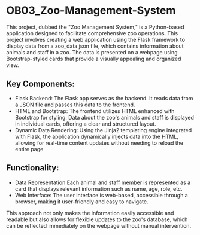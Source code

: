 # OB03_Zoo-Management-System

This project, dubbed the "Zoo Management System," is a Python-based application designed to facilitate comprehensive zoo operations.
This project involves creating a web application using the Flask framework to display data from a zoo_data.json file, which contains information about animals and staff in a zoo. The data is presented on a webpage using Bootstrap-styled cards that provide a visually appealing and organized view.

## Key Components:

- Flask Backend: The Flask app serves as the backend. It reads data from a JSON file and passes this data to the frontend.
- HTML and Bootstrap: The frontend utilizes HTML enhanced with Bootstrap for styling. Data about the zoo's animals and staff is displayed in individual cards, offering a clear and structured layout.
- Dynamic Data Rendering: Using the Jinja2 templating engine integrated with Flask, the application dynamically injects data into the HTML, allowing for real-time content updates without needing to reload the entire page.

## Functionality:

- Data Representation:Each animal and staff member is represented as a card that displays relevant information such as name, age, role, etc.
- Web Interface: The user interface is web-based, accessible through a browser, making it user-friendly and easy to navigate.

This approach not only makes the information easily accessible and readable but also allows for flexible updates to the zoo's database, which can be reflected immediately on the webpage without manual intervention.